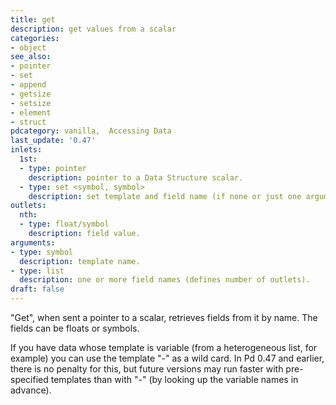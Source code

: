```yaml
---
title: get
description: get values from a scalar
categories:
- object
see_also: 
- pointer
- set
- append
- getsize
- setsize
- element
- struct
pdcategory: vanilla,  Accessing Data
last_update: '0.47'
inlets:
  1st:
  - type: pointer
    description: pointer to a Data Structure scalar.
  - type: set <symbol, symbol>
    description: set template and field name (if none or just one argument is given).
outlets:
  nth:
  - type: float/symbol
    description: field value. 
arguments:
- type: symbol
  description: template name.
- type: list
  description: one or more field names (defines number of outlets).
draft: false
---
```

"Get", when sent a pointer to a scalar, retrieves fields from it by name. The fields can be floats or symbols.

If you have data whose template is variable (from a heterogeneous list, for example) you can use the template "-" as a wild card. In Pd 0.47 and earlier, there is no penalty for this, but future versions may run faster with pre-specified templates than with "-" (by looking up the variable names in advance).
